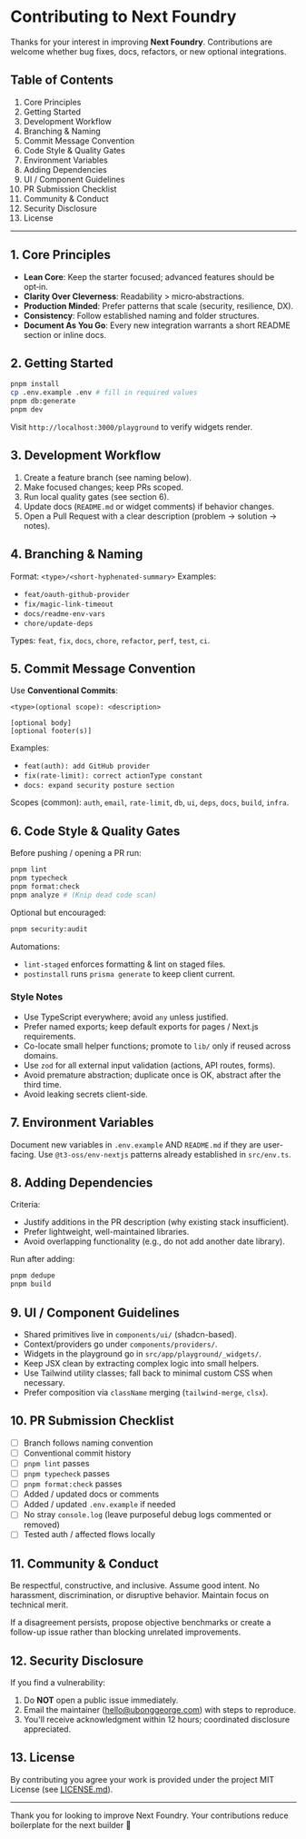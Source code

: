# Contributing to Next Foundry

Thanks for your interest in improving **Next Foundry**. Contributions are welcome whether bug fixes, docs, refactors, or new optional integrations.

## Table of Contents

1. Core Principles
2. Getting Started
3. Development Workflow
4. Branching & Naming
5. Commit Message Convention
6. Code Style & Quality Gates
7. Environment Variables
8. Adding Dependencies
9. UI / Component Guidelines
10. PR Submission Checklist
11. Community & Conduct
12. Security Disclosure
13. License

---

## 1. Core Principles

- **Lean Core**: Keep the starter focused; advanced features should be opt‑in.
- **Clarity Over Cleverness**: Readability > micro‑abstractions.
- **Production Minded**: Prefer patterns that scale (security, resilience, DX).
- **Consistency**: Follow established naming and folder structures.
- **Document As You Go**: Every new integration warrants a short README section or inline docs.

## 2. Getting Started

```bash
pnpm install
cp .env.example .env # fill in required values
pnpm db:generate
pnpm dev
```

Visit `http://localhost:3000/playground` to verify widgets render.

## 3. Development Workflow

1. Create a feature branch (see naming below).
2. Make focused changes; keep PRs scoped.
3. Run local quality gates (see section 6).
4. Update docs (`README.md` or widget comments) if behavior changes.
5. Open a Pull Request with a clear description (problem → solution → notes).

## 4. Branching & Naming

Format: `<type>/<short-hyphenated-summary>`
Examples:

- `feat/oauth-github-provider`
- `fix/magic-link-timeout`
- `docs/readme-env-vars`
- `chore/update-deps`

Types: `feat`, `fix`, `docs`, `chore`, `refactor`, `perf`, `test`, `ci`.

## 5. Commit Message Convention

Use **Conventional Commits**:

```
<type>(optional scope): <description>

[optional body]
[optional footer(s)]
```

Examples:

- `feat(auth): add GitHub provider`
- `fix(rate-limit): correct actionType constant`
- `docs: expand security posture section`

Scopes (common): `auth`, `email`, `rate-limit`, `db`, `ui`, `deps`, `docs`, `build`, `infra`.

## 6. Code Style & Quality Gates

Before pushing / opening a PR run:

```bash
pnpm lint
pnpm typecheck
pnpm format:check
pnpm analyze # (Knip dead code scan)
```

Optional but encouraged:

```bash
pnpm security:audit
```

Automations:

- `lint-staged` enforces formatting & lint on staged files.
- `postinstall` runs `prisma generate` to keep client current.

### Style Notes

- Use TypeScript everywhere; avoid `any` unless justified.
- Prefer named exports; keep default exports for pages / Next.js requirements.
- Co-locate small helper functions; promote to `lib/` only if reused across domains.
- Use `zod` for all external input validation (actions, API routes, forms).
- Avoid premature abstraction; duplicate once is OK, abstract after the third time.
- Avoid leaking secrets client-side.

## 7. Environment Variables

Document new variables in `.env.example` AND `README.md` if they are user-facing.
Use `@t3-oss/env-nextjs` patterns already established in `src/env.ts`.

## 8. Adding Dependencies

Criteria:

- Justify additions in the PR description (why existing stack insufficient).
- Prefer lightweight, well-maintained libraries.
- Avoid overlapping functionality (e.g., do not add another date library).

Run after adding:

```bash
pnpm dedupe
pnpm build
```

## 9. UI / Component Guidelines

- Shared primitives live in `components/ui/` (shadcn-based).
- Context/providers go under `components/providers/`.
- Widgets in the playground go in `src/app/playground/_widgets/`.
- Keep JSX clean by extracting complex logic into small helpers.
- Use Tailwind utility classes; fall back to minimal custom CSS when necessary.
- Prefer composition via `className` merging (`tailwind-merge`, `clsx`).

## 10. PR Submission Checklist

- [ ] Branch follows naming convention
- [ ] Conventional commit history
- [ ] `pnpm lint` passes
- [ ] `pnpm typecheck` passes
- [ ] `pnpm format:check` passes
- [ ] Added / updated docs or comments
- [ ] Added / updated `.env.example` if needed
- [ ] No stray `console.log` (leave purposeful debug logs commented or removed)
- [ ] Tested auth / affected flows locally

## 11. Community & Conduct

Be respectful, constructive, and inclusive. Assume good intent. No harassment, discrimination, or disruptive behavior. Maintain focus on technical merit.

If a disagreement persists, propose objective benchmarks or create a follow-up issue rather than blocking unrelated improvements.

## 12. Security Disclosure

If you find a vulnerability:

1. Do **NOT** open a public issue immediately.
2. Email the maintainer (hello@ubonggeorge.com) with steps to reproduce.
3. You'll receive acknowledgment within 12 hours; coordinated disclosure appreciated.

## 13. License

By contributing you agree your work is provided under the project MIT License (see [LICENSE.md](LICENSE.md)).

---

Thank you for looking to improve Next Foundry. Your contributions reduce boilerplate for the next builder 🚀

